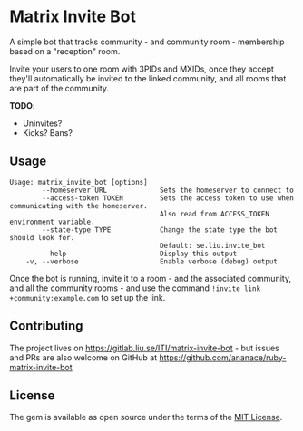 # Matrix Invite Bot

A simple bot that tracks community - and community room - membership based on a "reception" room.

Invite your users to one room with 3PIDs and MXIDs, once they accept they'll automatically be invited to the linked community, and all rooms that are part of the community.

**TODO**:
- Uninvites?
- Kicks? Bans?

## Usage

```
Usage: matrix_invite_bot [options]
        --homeserver URL             Sets the homeserver to connect to
        --access-token TOKEN         Sets the access token to use when communicating with the homeserver.
                                     Also read from ACCESS_TOKEN environment variable.
        --state-type TYPE            Change the state type the bot should look for.
                                     Default: se.liu.invite_bot
        --help                       Display this output
    -v, --verbose                    Enable verbose (debug) output
```

Once the bot is running, invite it to a room - and the associated community, and all the community rooms - and use the command `!invite link +community:example.com` to set up the link.

## Contributing

The project lives on https://gitlab.liu.se/ITI/matrix-invite-bot - but issues and PRs are also welcome on GitHub at https://github.com/ananace/ruby-matrix-invite-bot

## License

The gem is available as open source under the terms of the [MIT License](https://opensource.org/licenses/MIT).
